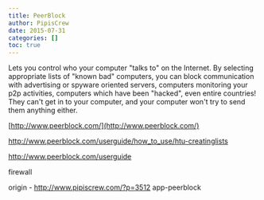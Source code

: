 ```yaml
---
title: PeerBlock
author: PipisCrew
date: 2015-07-31
categories: []
toc: true
---
```


Lets you control who your computer "talks to" on the Internet.  By selecting appropriate lists of "known bad" computers, you can block communication with advertising or spyware oriented servers, computers monitoring your p2p activities, computers which have been "hacked", even entire countries!  They can't get in to your computer, and your computer won't try to send them anything either.

[http://www.peerblock.com/](http://www.peerblock.com/)

http://www.peerblock.com/userguide/how_to_use/htu-creatinglists

http://www.peerblock.com/userguide

firewall

origin - http://www.pipiscrew.com/?p=3512 app-peerblock